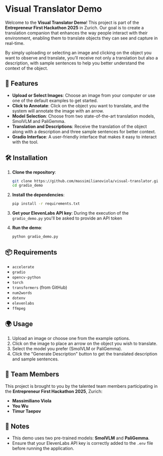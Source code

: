 # Visual Translator Demo

Welcome to the **Visual Translator Demo**! This project is part of the **Entrepreneur First Hackathon 2025** in Zurich. Our goal is to create a translation companion that enhances the way people interact with their environment, enabling them to translate objects they can see and capture in real-time.

By simply uploading or selecting an image and clicking on the object you want to observe and translate, you’ll receive not only a translation but also a description, with sample sentences to help you better understand the context of the object.

## 🚀 Features

- **Upload or Select Images**: Choose an image from your computer or use one of the default examples to get started.
- **Click to Annotate**: Click on the object you want to translate, and the system will annotate the image with an arrow.
- **Model Selection**: Choose from two state-of-the-art translation models, SmolVLM and PaliGemma.
- **Translation and Descriptions**: Receive the translation of the object along with a description and three sample sentences for better context.
- **Gradio Interface**: A user-friendly interface that makes it easy to interact with the tool.

## 🛠 Installation

1. **Clone the repository**:

    ```bash
    git clone https://github.com/massimilianoviola/visual-translator.git
    cd gradio_demo
    ```

2. **Install the dependencies**:

    ```bash
    pip install -r requirements.txt
    ```

3. **Get your ElevenLabs API key**:
    During the execution of the `gradio_demo.py` you'll be asked to provide an API token

4. **Run the demo**:

    ```bash
    python gradio_demo.py
    ```

## 📦 Requirements

- `accelerate`
- `gradio`
- `opencv-python`
- `torch`
- `transformers` (from GitHub)
- `num2words`
- `dotenv`
- `elevenlabs`
- `ffmpeg`


## 🌍 Usage

1. Upload an image or choose one from the example options.
2. Click on the image to place an arrow on the object you wish to translate.
3. Select the model you prefer (SmolVLM or PaliGemma).
4. Click the "Generate Description" button to get the translated description and sample sentences.

## 🤝 Team Members

This project is brought to you by the talented team members participating in the **Entrepreneur First Hackathon 2025**, Zurich:

- **Massimiliano Viola**
- **You Wu**
- **Timur Taepov**

## 🔑 Notes

- This demo uses two pre-trained models: **SmolVLM** and **PaliGemma**.
- Ensure that your ElevenLabs API key is correctly added to the `.env` file before running the application.
